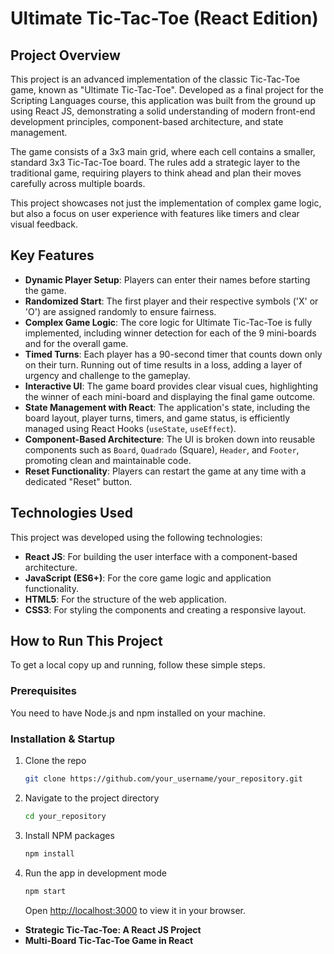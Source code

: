 # Ultimate Tic-Tac-Toe (React Edition)

## Project Overview

This project is an advanced implementation of the classic Tic-Tac-Toe game, known as "Ultimate Tic-Tac-Toe". Developed as a final project for the Scripting Languages course, this application was built from the ground up using React JS, demonstrating a solid understanding of modern front-end development principles, component-based architecture, and state management.

The game consists of a 3x3 main grid, where each cell contains a smaller, standard 3x3 Tic-Tac-Toe board. The rules add a strategic layer to the traditional game, requiring players to think ahead and plan their moves carefully across multiple boards.

This project showcases not just the implementation of complex game logic, but also a focus on user experience with features like timers and clear visual feedback.

## Key Features

  * **Dynamic Player Setup**: Players can enter their names before starting the game.
  * **Randomized Start**: The first player and their respective symbols ('X' or 'O') are assigned randomly to ensure fairness.
  * **Complex Game Logic**: The core logic for Ultimate Tic-Tac-Toe is fully implemented, including winner detection for each of the 9 mini-boards and for the overall game.
  * **Timed Turns**: Each player has a 90-second timer that counts down only on their turn. Running out of time results in a loss, adding a layer of urgency and challenge to the gameplay.
  * **Interactive UI**: The game board provides clear visual cues, highlighting the winner of each mini-board and displaying the final game outcome.
  * **State Management with React**: The application's state, including the board layout, player turns, timers, and game status, is efficiently managed using React Hooks (`useState`, `useEffect`).
  * **Component-Based Architecture**: The UI is broken down into reusable components such as `Board`, `Quadrado` (Square), `Header`, and `Footer`, promoting clean and maintainable code.
  * **Reset Functionality**: Players can restart the game at any time with a dedicated "Reset" button.

## Technologies Used

This project was developed using the following technologies:

  * **React JS**: For building the user interface with a component-based architecture.
  * **JavaScript (ES6+)**: For the core game logic and application functionality.
  * **HTML5**: For the structure of the web application.
  * **CSS3**: For styling the components and creating a responsive layout.

## How to Run This Project

To get a local copy up and running, follow these simple steps.

### Prerequisites

You need to have Node.js and npm installed on your machine.

### Installation & Startup

1.  Clone the repo
    ```sh
    git clone https://github.com/your_username/your_repository.git
    ```
2.  Navigate to the project directory
    ```sh
    cd your_repository
    ```
3.  Install NPM packages
    ```sh
    npm install
    ```
4.  Run the app in development mode
    ```sh
    npm start
    ```
    Open [http://localhost:3000](https://www.google.com/search?q=http://localhost:3000) to view it in your browser.
  * **Strategic Tic-Tac-Toe: A React JS Project**
  * **Multi-Board Tic-Tac-Toe Game in React**
